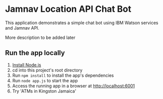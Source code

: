# Jamnav Location API Chat Bot

This application demonstrates a simple chat bot using IBM Watson services and Jamnav API.

More description to be added later

## Run the app locally

1. [Install Node.js][]
1. cd into this project's root directory
1. Run `npm install` to install the app's dependencies
1. Run `node app.js` to start the app
1. Access the running app in a browser at <http://localhost:6001>
1. Try 'ATMs in Kingston Jamaica'

[Install Node.js]: https://nodejs.org/en/download/
